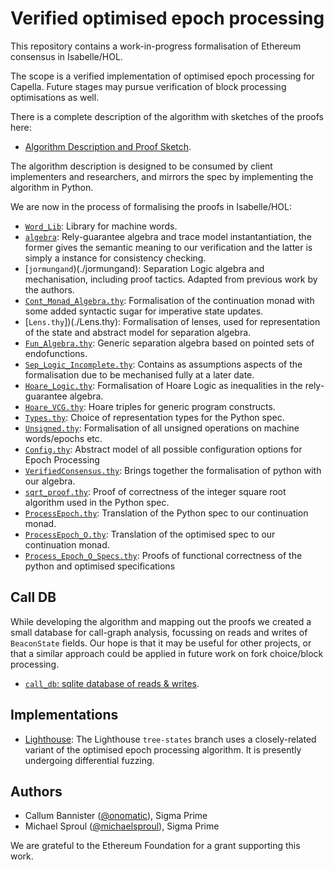 Verified optimised epoch processing
===================================

This repository contains a work-in-progress formalisation of Ethereum consensus in Isabelle/HOL.

The scope is a verified implementation of optimised epoch processing for Capella. Future
stages may pursue verification of block processing optimisations as well.

There is a complete description of the algorithm with sketches of the proofs here:

- [Algorithm Description and Proof Sketch](./docs/description_and_informal_proof.md).

The algorithm description is designed to be consumed by client implementers and
researchers, and mirrors the spec by implementing the algorithm in Python.

We are now in the process of formalising the proofs in Isabelle/HOL:

- [`Word_Lib`](./Word_Lib): Library for machine words. 
- [`algebra`](./algebra): Rely-guarantee algebra and trace model instantantiation, the former gives the semantic meaning to our verification and the latter is simply a instance for consistency checking.
- [`jormungand`)(./jormungand): Separation Logic algebra and mechanisation, including proof tactics. Adapted from previous work by the authors.
- [`Cont_Monad_Algebra.thy`](./Cont_Monad_Algebra.thy): Formalisation of the continuation monad with some added syntactic sugar for imperative state updates.
- [`Lens.thy`])(./Lens.thy): Formalisation of lenses, used for representation of the state and abstract model for separation algebra.
- [`Fun_Algebra.thy`](./Fun_Algebra.thy): Generic separation algebra based on pointed sets of endofunctions. 
- [`Sep_Logic_Incomplete.thy`](./Sep_Logic_Incomplete.thy): Contains as assumptions aspects of the formalisation due to be mechanised fully at a later date. 
- [`Hoare_Logic.thy`](./Hoare_Logic.thy): Formalisation of Hoare Logic as inequalities in the rely-guarantee algebra.
- [`Hoare_VCG.thy`](./Hoare_VCG.thy): Hoare triples for generic program constructs. 
- [`Types.thy`](./Types.thy): Choice of representation types for the Python spec.
- [`Unsigned.thy`](./Unsigned.thy): Formalisation of all unsigned operations on machine words/epochs etc. 
- [`Config.thy`](./Config.thy): Abstract model of all possible configuration options for Epoch Processing
- [`VerifiedConsensus.thy`](./VerifiedConsensus.thy): Brings together the formalisation of python with our algebra. 
- [`sqrt_proof.thy`](./sqrt_proof.thy): Proof of correctness of the integer square root algorithm used in the Python spec.
- [`ProcessEpoch.thy`](./ProcessEpoch.thy): Translation of the Python spec to our continuation monad.
- [`ProcessEpoch_O.thy`](./ProcessEpoch_O.thy): Translation of the optimised spec to our continuation monad.
- [`Process_Epoch_O_Specs.thy`](./Process_Epoch_O_Specs.thy): Proofs of functional correctness of the python and optimised specifications

## Call DB

While developing the algorithm and mapping out the proofs we created a small database for call-graph
analysis, focussing on reads and writes of `BeaconState` fields. Our hope is that it may be useful
for other projects, or that a similar approach could be applied in future work on fork choice/block
processing.

- [`call_db`: sqlite database of reads & writes](./call_db/README.md).

## Implementations

- [Lighthouse][lighthouse_impl]: The Lighthouse `tree-states` branch uses a closely-related variant
  of the optimised epoch processing algorithm. It is presently undergoing differential fuzzing.

## Authors

- Callum Bannister ([@onomatic][]), Sigma Prime
- Michael Sproul ([@michaelsproul][]), Sigma Prime

We are grateful to the Ethereum Foundation for a grant supporting this work.




[@onomatic]: https://github.com/onomatic
[@michaelsproul]: https://github.com/michaelsproul
[lighthouse_impl]: https://github.com/sigp/lighthouse/blob/tree-states/consensus/state_processing/src/per_epoch_processing/single_pass.rs
